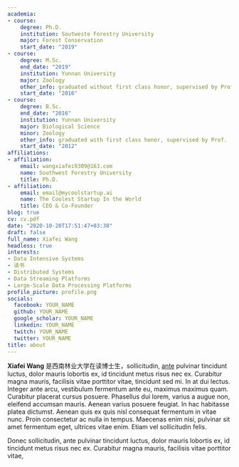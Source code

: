 ```yaml
---
academia:
- course:
    degree: Ph.D.
    institution: Soutweste Forestry University
    major: Forest Conservation
    start_date: "2019"
- course:
    degree: M.Sc.
    end_date: "2019"
    institution: Yunnan University
    major: Zoology
    other_info: graduated without first class honor, supervised by Prof. Very Cool!
    start_date: "2016"
- course:
    degree: B.Sc.
    end_date: "2016"
    institution: Yunnan University
    major: Biological Science
    minor: Zoology
    other_info: graduated with first class honor, supervised by Prof.  Cool!
    start_date: "2012"
affiliations:
- affiliation:
    email: wangxiafei9309@163.com
    name: Southwest Forestry University
    title: Ph.D.
- affiliation:
    email: email@mycoolstartup.ai
    name: The Coolest Startup In the World
    title: CEO & Co-Founder
blog: true
cv: cv.pdf
date: "2020-10-20T17:51:47+03:30"
draft: false
full_name: Xiafei Wang
headless: true
interests:
- Data Intensive Systems
- 读书
- Distributed Systems
- Data Streaming Platforms
- Large-Scale Data Processing Platforms
profile_picture: profile.png
socials:
  facebook: YOUR_NAME
  github: YOUR_NAME
  google_scholar: YOUR_NAME
  linkedin: YOUR_NAME
  twitch: YOUR_NAME
  twitter: YOUR_NAME
title: about
---
```


**Xiafei Wang** 是西南林业大学在读博士生，sollicitudin, [ante][1] pulvinar tincidunt luctus, dolor mauris lobortis ex, id tincidunt metus risus nec ex. Curabitur magna mauris, facilisis vitae porttitor vitae, tincidunt sed mi. In at dui lectus. Integer ante arcu, vestibulum fermentum ante eu, maximus maximus quam. Curabitur placerat cursus posuere. Phasellus dui lorem, varius a augue non, eleifend accumsan mauris. Aenean varius posuere feugiat. In hac habitasse platea dictumst. Aenean quis ex quis nisl consequat fermentum in vitae nunc. Proin consectetur ac nulla in tempus. Maecenas enim nisi, pulvinar sit amet fermentum eget, ultrices vitae enim. Etiam vel sollicitudin felis.


Donec sollicitudin, ante pulvinar tincidunt luctus, dolor mauris lobortis ex, id tincidunt metus risus nec ex. Curabitur magna mauris, facilisis vitae porttitor vitae, 


[1]: ahadsfsa.com
